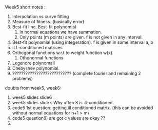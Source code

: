 Week5 short notes : <br/>
1) Interpolation vs curve fitting
2) Measure of fitness. (basically error)
3) Best-fit line, Best-fit polynomial 
   1) In normal equations we have summation.
   2) Only points (m points) are given. f is not given in any interval.
4) Best-fit polynomial (using integeration). f is given in some interval a, b
5) ILL-conditioned matrices
6) Orthogonal functions w.r.t to weight function w(x).
   1) Othonormal functions 
7) Legendre polynomail
8) Chebyshev polynomial.
9) ??????????????????????????? (complete fourier and remaining 2 problems)


doubts from week5, week6:
1) week5 slides slide6
2) week5 slides slide7. Why often S is ill-conditioned.
3) code5 1st question: getting ill conditioned matrix. (this can be avoided without normal equations for n+1 > m)
4) code5 question6) are got c values are okay ??
5) 